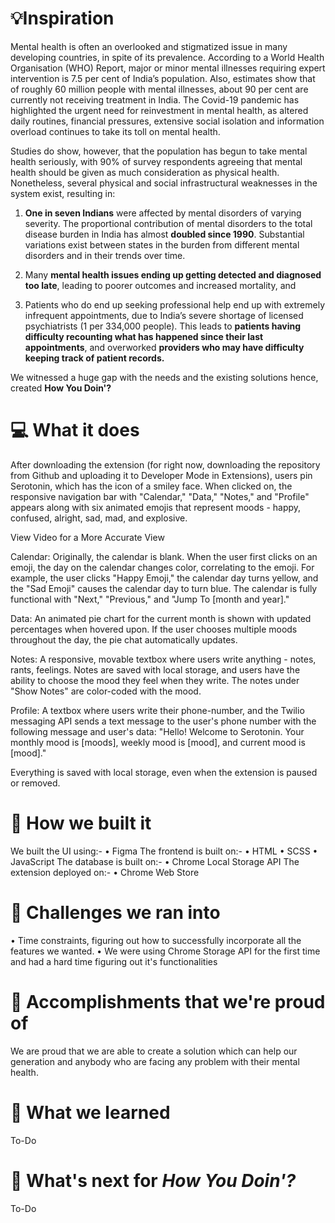 # 💡Inspiration

Mental health is often an overlooked and stigmatized issue in many developing countries, in spite of its prevalence. According to a World Health Organisation (WHO) Report, major or minor mental illnesses requiring expert intervention is 7.5 per cent of India’s population. Also, estimates show that of roughly 60 million people with mental illnesses, about 90 per cent are currently not receiving treatment in India. The Covid-19 pandemic has highlighted the urgent need for reinvestment in mental health, as altered daily routines, financial pressures, extensive social isolation and information overload continues to take its toll on mental health.

Studies do show, however, that the population has begun to take mental health seriously, with 90% of survey respondents agreeing that mental health should be given as much consideration as physical health. Nonetheless, several physical and social infrastructural weaknesses in the system exist, resulting in:

1) **One in seven Indians** were affected by mental disorders of varying severity. The proportional contribution of mental disorders to the total disease burden in India has almost **doubled since 1990**. Substantial variations exist between states in the burden from different mental disorders and in their trends over time.

2) Many **mental health issues ending up getting detected and diagnosed too late**, leading to poorer outcomes and increased mortality, and

3) Patients who do end up seeking professional help end up with extremely infrequent appointments, due to India’s severe shortage of licensed psychiatrists (1 per 334,000 people). This leads to **patients having difficulty recounting what has happened since their last appointments**, and overworked **providers who may have difficulty keeping track of patient records.**

We witnessed a huge gap with the needs and the existing solutions hence, created **How You Doin'?**

# 💻 What it does

After downloading the extension (for right now, downloading the repository from Github and uploading it to Developer Mode in Extensions), users pin Serotonin, which has the icon of a smiley face. When clicked on, the responsive navigation bar with "Calendar," "Data," "Notes," and "Profile" appears along with six animated emojis that represent moods - happy, confused, alright, sad, mad, and explosive.

View Video for a More Accurate View

Calendar: Originally, the calendar is blank. When the user first clicks on an emoji, the day on the calendar changes color, correlating to the emoji. For example, the user clicks "Happy Emoji," the calendar day turns yellow, and the "Sad Emoji" causes the calendar day to turn blue. The calendar is fully functional with "Next," "Previous," and "Jump To [month and year]."

Data: An animated pie chart for the current month is shown with updated percentages when hovered upon. If the user chooses multiple moods throughout the day, the pie chat automatically updates.

Notes: A responsive, movable textbox where users write anything - notes, rants, feelings. Notes are saved with local storage, and users have the ability to choose the mood they feel when they write. The notes under "Show Notes" are color-coded with the mood.

Profile: A textbox where users write their phone-number, and the Twilio messaging API sends a text message to the user's phone number with the following message and user's data: "Hello! Welcome to Serotonin. Your monthly mood is [moods], weekly mood is [mood], and current mood is [mood]."

Everything is saved with local storage, even when the extension is paused or removed.

# 🔨 How we built it
We built the UI using:-
• Figma
The frontend is built on:-
• HTML
• SCSS
• JavaScript
The database is built on:-
• Chrome Local Storage API
The extension deployed on:-
• Chrome Web Store 

# 🧠 Challenges we ran into
• Time constraints, figuring out how to successfully incorporate all the features we wanted. 
• We were using Chrome Storage API for the first time and had a hard time figuring out it's functionalities

# 🏅 Accomplishments that we're proud of
We are proud that we are able to create a solution which can help our generation and anybody who are facing any problem with their mental health.

# 📖 What we learned
To-Do

# 🚀 What's next for *How You Doin'?*
To-Do
